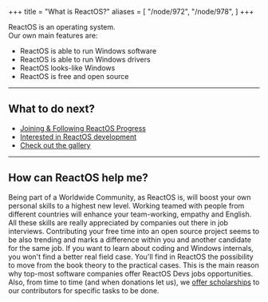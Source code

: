 +++
title = "What is ReactOS?"
aliases = [
    "/node/972",
    "/node/978",
]
+++

ReactOS is an operating system.<br />
Our own main features are:

 * ReactOS is able to run Windows software
 * ReactOS is able to run Windows drivers
 * ReactOS looks-like Windows
 * ReactOS is free and open source

---

What to do next?
---


* [Joining & Following ReactOS Progress](/joining/)
* [Interested in ReactOS development](/architecture/)
* [Check out the gallery](/gallery/)

---

How can ReactOS help me?
---
Being part of a Worldwide Community, as ReactOS is, will boost your own personal skills to a highest new level.
Working teamed with people from different countries will enhance your team-working, empathy and English.
All these skills are really appreciated by companies out there in job interviews.
Contributing your free time into an open source project seems to be also trending and marks a difference within you and another candidate for the same job.
If you want to learn about coding and Windows internals, you won't find a better real field case.
You'll find in ReactOS the possibility to move from the book theory to the practical cases.
This is the main reason why top-most software companies offer ReactOS Devs jobs opportunities.
Also, from time to time (and when donations let us), we [offer scholarships](/contributing#paid-jobs) to our contributors for specific tasks to be done.


